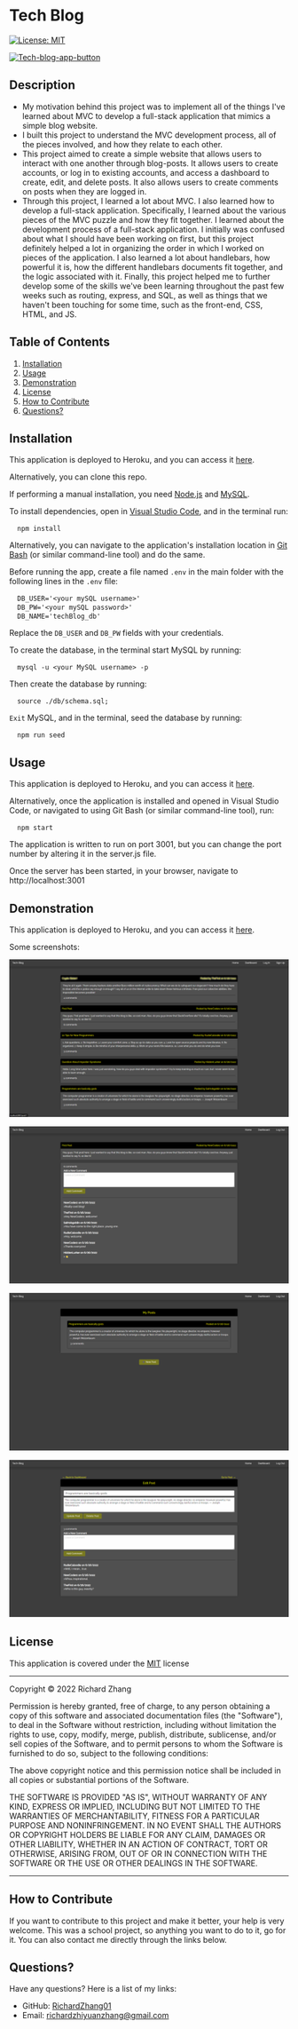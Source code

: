 # Tech Blog

[![License: MIT](https://img.shields.io/badge/License-MIT-yellow.svg)](https://opensource.org/licenses/MIT) 

[![Tech-blog-app-button](https://www.herokucdn.com/deploy/button.svg)](https://richard-zhang-note-taker.herokuapp.com/)


## Description

- My motivation behind this project was to implement all of the things I've learned about MVC to develop a full-stack application that mimics a simple blog website. 
- I built this project to understand the MVC development process, all of the pieces involved, and how they relate to each other.
- This project aimed to create a simple website that allows users to interact with one another through blog-posts. It allows users to create accounts, or log in to existing accounts, and access a dashboard to create, edit, and delete posts. It also allows users to create comments on posts when they are logged in.
- Through this project, I learned a lot about MVC. I also learned how to develop a full-stack application. Specifically, I learned about the various pieces of the MVC puzzle and how they fit together. I learned about the development process of a full-stack application. I initially was confused about what I should have been working on first, but this project definitely helped a lot in organizing the order in which I worked on pieces of the application. I also learned a lot about handlebars, how powerful it is, how the different handlebars documents fit together, and the logic associated with it. Finally, this project helped me to further develop some of the skills we've been learning throughout the past few weeks such as routing, express, and SQL, as well as things that we haven't been touching for some time, such as the front-end, CSS, HTML, and JS.

## Table of Contents

1. [Installation](#installation)
2. [Usage](#usage)
3. [Demonstration](#demonstration)
4. [License](#license)
5. [How to Contribute](#how-to-contribute)
6. [Questions?](#questions)

## <a id="installation"></a>Installation

This application is deployed to Heroku, and you can access it [here](https://richard-zhang-note-taker.herokuapp.com/).

Alternatively, you can clone this repo. 

If performing a manual installation, you need [Node.js](https://nodejs.org/en/) and [MySQL](https://www.mysql.com/).

To install dependencies, open in [Visual Studio Code](https://code.visualstudio.com/), and in the terminal run: 

      npm install 

Alternatively, you can navigate to the application's installation location in [Git Bash](https://git-scm.com/downloads) (or similar command-line tool) and do the same.

Before running the app, create a file named `.env` in the main folder with the following lines in the `.env` file:

      DB_USER='<your mySQL username>'
      DB_PW='<your mySQL password>'
      DB_NAME='techBlog_db'

Replace the `DB_USER` and `DB_PW` fields with your credentials.

To create the database, in the terminal start MySQL by running:

      mysql -u <your MySQL username> -p

Then create the database by running:

      source ./db/schema.sql;

`Exit` MySQL, and in the terminal, seed the database by running:

      npm run seed

## <a id="usage"></a>Usage

This application is deployed to Heroku, and you can access it [here](https://richard-zhang-note-taker.herokuapp.com/).

Alternatively, once the application is installed and opened in Visual Studio Code, or navigated to using Git Bash (or similar command-line tool), run: 

      npm start 

The application is written to run on port 3001, but you can change the port number by altering it in the server.js file.

Once the server has been started, in your browser, navigate to http://localhost:3001

## <a id="demonstration"></a> Demonstration

This application is deployed to Heroku, and you can access it [here](https://richard-zhang-note-taker.herokuapp.com/).

Some screenshots:

![Screenshot of the homepage](./assets/images/screenshot-1.png)

![Screenshot of the a post while logged in](./assets/images/screenshot-2.png)

![Screenshot of the dashboard](./assets/images/screenshot-3.png)

![Screenshot of the edit post page](./assets/images/screenshot-4.png)

## <a id="license"></a>License

This application is covered under the [MIT](https://opensource.org/licenses/MIT) license

----------------------------------------------------------------

  Copyright © 2022 Richard Zhang

  Permission is hereby granted, free of charge, to any person obtaining a copy of this software and associated documentation files (the "Software"), to deal in the Software without restriction, including without limitation the rights to use, copy, modify, merge, publish, distribute, sublicense, and/or sell copies of the Software, and to permit persons to whom the Software is furnished to do so, subject to the following conditions:
  
  The above copyright notice and this permission notice shall be included in all copies or substantial portions of the Software.
  
  THE SOFTWARE IS PROVIDED "AS IS", WITHOUT WARRANTY OF ANY KIND, EXPRESS OR IMPLIED, INCLUDING BUT NOT LIMITED TO THE WARRANTIES OF MERCHANTABILITY, FITNESS FOR A PARTICULAR PURPOSE AND NONINFRINGEMENT. IN NO EVENT SHALL THE AUTHORS OR COPYRIGHT HOLDERS BE LIABLE FOR ANY CLAIM, DAMAGES OR OTHER LIABILITY, WHETHER IN AN ACTION OF CONTRACT, TORT OR OTHERWISE, ARISING FROM, OUT OF OR IN CONNECTION WITH THE SOFTWARE OR THE USE OR OTHER DEALINGS IN THE SOFTWARE.

  ----------------------------------------------------------------

## <a id="how-to-contribute"></a>How to Contribute

If you want to contribute to this project and make it better, your help is very welcome. This was a school project, so anything you want to do to it, go for it. You can also contact me directly through the links below.

## <a id="questions"></a>Questions?

Have any questions? Here is a list of my links:
- GitHub: [RichardZhang01](https://github.com/RichardZhang01)
- Email: richardzhiyuanzhang@gmail.com

